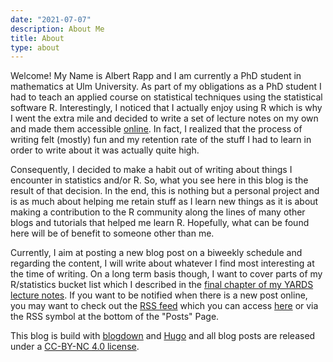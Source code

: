 ```yaml
---
date: "2021-07-07"
description: About Me
title: About
type: about
---
```


Welcome! My Name is Albert Rapp and I am currently a PhD student in mathematics at Ulm University. As part of my obligations as a PhD student I had to teach an applied course on statistical techniques using the statistical software R. Interestingly, I noticed that I actually enjoy using R which is why I went the extra mile and decided to write a set of lecture notes on my own and made them accessible [online](https://yards.albert-rapp.de/). In fact, I realized that the process of writing felt (mostly) fun and my retention rate of the stuff I had to learn in order to write about it was actually quite high.

Consequently, I decided to make a habit out of writing about things I encounter in statistics and/or R. So, what you see here in this blog is the result of that decision. In the end, this is nothing but a personal project and is as much about helping me retain stuff as I learn new things as it is about making a contribution to the R community along the lines of many other blogs and tutorials that helped me learn R. Hopefully, what can be found here will be of benefit to someone other than me.

Currently, I aim at posting a new blog post on a biweekly schedule and regarding the content, I will write about whatever I find most interesting at the time of writing. On a long term basis though, I want to cover parts of my R/statistics bucket list which I described in the [final chapter of my YARDS lecture notes](https://yards.albert-rapp.de/what-comes-next.html). If you want to be notified when there is a new post online, you may want to check out the [RSS feed](https://rss.com/blog/how-do-rss-feeds-work/) which you can access [here](https://albert-rapp.de/post/index.xml) or via the RSS symbol at the bottom of the "Posts" Page.

This blog is build with [blogdown](https://github.com/rstudio/blogdown) and [Hugo](https://gohugo.io/) and all blog posts are released under a [CC-BY-NC 4.0 license](https://creativecommons.org/licenses/by-nc/4.0/).